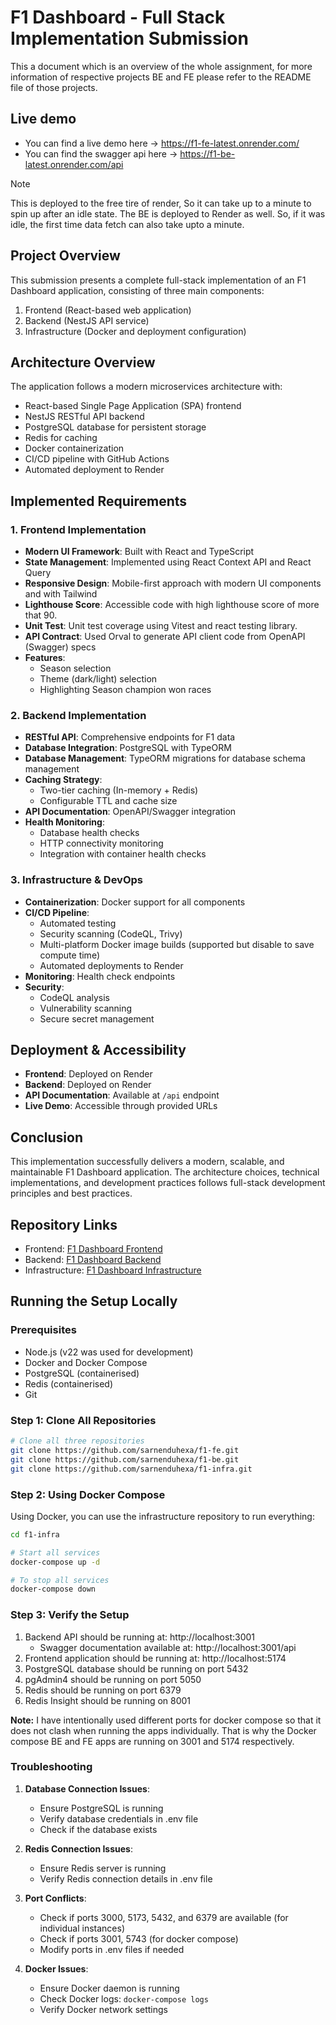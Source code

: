 # F1 Dashboard - Full Stack Implementation Submission

This a document which is an overview of the whole assignment, for more information of respective projects BE and FE please refer to the README file of those projects.

## Live demo

- You can find a live demo here -> https://f1-fe-latest.onrender.com/
- You can find the swagger api here -> https://f1-be-latest.onrender.com/api

> [!NOTE]
> This is deployed to the free tire of render, So it can take up to a minute to spin up after an idle state.
> The BE is deployed to Render as well. So, if it was idle, the first time data fetch can also take upto a minute.

## Project Overview
This submission presents a complete full-stack implementation of an F1 Dashboard application, consisting of three main components:
1. Frontend (React-based web application)
2. Backend (NestJS API service)
3. Infrastructure (Docker and deployment configuration)

## Architecture Overview
The application follows a modern microservices architecture with:
- React-based Single Page Application (SPA) frontend
- NestJS RESTful API backend
- PostgreSQL database for persistent storage
- Redis for caching
- Docker containerization
- CI/CD pipeline with GitHub Actions
- Automated deployment to Render

## Implemented Requirements

### 1. Frontend Implementation
- **Modern UI Framework**: Built with React and TypeScript
- **State Management**: Implemented using React Context API and React Query
- **Responsive Design**: Mobile-first approach with modern UI components and with Tailwind
- **Lighthouse Score**: Accessible code with high lighthouse score of more that 90.
- **Unit Test**: Unit test coverage using Vitest and react testing library.
- **API Contract**: Used Orval to generate API client code from OpenAPI (Swagger) specs
- **Features**:
  - Season selection
  - Theme (dark/light) selection
  - Highlighting Season champion won races

### 2. Backend Implementation
- **RESTful API**: Comprehensive endpoints for F1 data
- **Database Integration**: PostgreSQL with TypeORM
- **Database Management**: TypeORM migrations for database schema management
- **Caching Strategy**: 
  - Two-tier caching (In-memory + Redis)
  - Configurable TTL and cache size
- **API Documentation**: OpenAPI/Swagger integration
- **Health Monitoring**: 
  - Database health checks
  - HTTP connectivity monitoring
  - Integration with container health checks

### 3. Infrastructure & DevOps
- **Containerization**: Docker support for all components
- **CI/CD Pipeline**:
  - Automated testing
  - Security scanning (CodeQL, Trivy)
  - Multi-platform Docker image builds (supported but disable to save compute time)
  - Automated deployments to Render
- **Monitoring**: Health check endpoints
- **Security**:
  - CodeQL analysis
  - Vulnerability scanning
  - Secure secret management

## Deployment & Accessibility
- **Frontend**: Deployed on Render
- **Backend**: Deployed on Render
- **API Documentation**: Available at `/api` endpoint
- **Live Demo**: Accessible through provided URLs

## Conclusion
This implementation successfully delivers a modern, scalable, and maintainable F1 Dashboard application. The architecture choices, technical implementations, and development practices follows full-stack development principles and best practices.

## Repository Links
- Frontend: [F1 Dashboard Frontend](https://github.com/sarnenduhexa/f1-fe)
- Backend: [F1 Dashboard Backend](https://github.com/sarnenduhexa/f1-be)
- Infrastructure: [F1 Dashboard Infrastructure](https://github.com/sarnenduhexa/f1-infra) 

## Running the Setup Locally

### Prerequisites
- Node.js (v22 was used for development)
- Docker and Docker Compose
- PostgreSQL (containerised)
- Redis (containerised)
- Git

### Step 1: Clone All Repositories
```bash
# Clone all three repositories
git clone https://github.com/sarnenduhexa/f1-fe.git
git clone https://github.com/sarnenduhexa/f1-be.git
git clone https://github.com/sarnenduhexa/f1-infra.git
```

### Step 2: Using Docker Compose
Using Docker, you can use the infrastructure repository to run everything:

```bash
cd f1-infra

# Start all services
docker-compose up -d

# To stop all services
docker-compose down
```

### Step 3: Verify the Setup
1. Backend API should be running at: http://localhost:3001
   - Swagger documentation available at: http://localhost:3001/api
2. Frontend application should be running at: http://localhost:5174
3. PostgreSQL database should be running on port 5432
4. pgAdmin4 should be running on port 5050
5. Redis should be running on port 6379
6. Redis Insight should be running on 8001

**Note:** I have intentionally used different ports for docker compose so that it does not clash when running the apps individually. That is why the Docker compose BE and FE apps are running on 3001 and 5174 respectively.

### Troubleshooting
1. **Database Connection Issues**:
   - Ensure PostgreSQL is running
   - Verify database credentials in .env file
   - Check if the database exists

2. **Redis Connection Issues**:
   - Ensure Redis server is running
   - Verify Redis connection details in .env file

3. **Port Conflicts**:
   - Check if ports 3000, 5173, 5432, and 6379 are available (for individual instances)
   - Check if ports 3001, 5743 (for docker compose)
   - Modify ports in .env files if needed

4. **Docker Issues**:
   - Ensure Docker daemon is running
   - Check Docker logs: `docker-compose logs`
   - Verify Docker network settings 